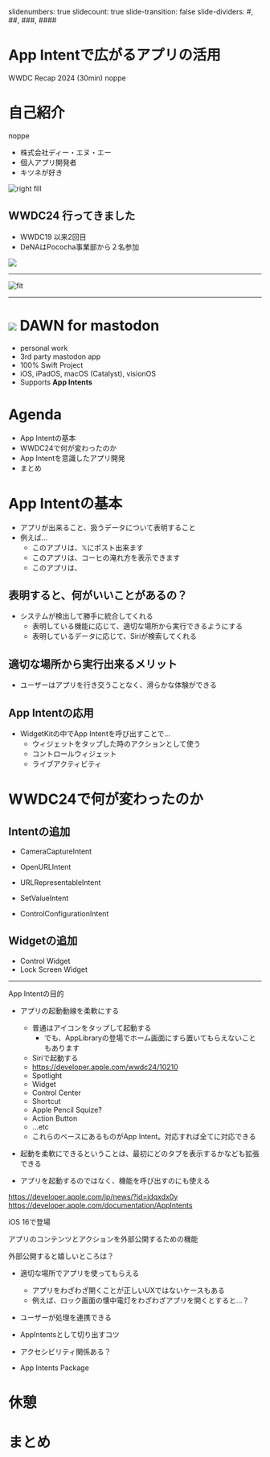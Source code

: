 slidenumbers: true
slidecount: true
slide-transition: false
slide-dividers: #, ##, ###, ####

# App Intentで広がるアプリの活用

WWDC Recap 2024 (30min)
noppe

# 自己紹介

noppe

- 株式会社ディー・エヌ・エー
- 個人アプリ開発者
- キツネが好き

![right fill](profile.png)

## WWDC24 行ってきました

- WWDC19 以来2回目
- DeNAはPococha事業部から２名参加

![](dc.jpeg)

---

![fit](wwdc-dawn.png)

---

# ![](dawn.png) DAWN for mastodon

- personal work
- 3rd party mastodon app
- 100% Swift Project
- iOS, iPadOS, macOS (Catalyst), visionOS
- Supports **App Intents**

# Agenda

- App Intentの基本
- WWDC24で何が変わったのか
- App Intentを意識したアプリ開発
- まとめ

# App Intentの基本

- アプリが出来ること、扱うデータについて表明すること
- 例えば…
  - このアプリは、𝕏にポスト出来ます
  - このアプリは、コーヒの淹れ方を表示できます
  - このアプリは、

## 表明すると、何がいいことがあるの？

- システムが検出して勝手に統合してくれる
  - 表明している機能に応じて、適切な場所から実行できるようにする
  - 表明しているデータに応じて、Siriが検索してくれる

## 適切な場所から実行出来るメリット

- ユーザーはアプリを行き交うことなく、滑らかな体験ができる

## App Intentの応用

- WidgetKitの中でApp Intentを呼び出すことで…
  - ウィジェットをタップした時のアクションとして使う
  - コントロールウィジェット
  - ライブアクティビティ

# WWDC24で何が変わったのか

## Intentの追加

- CameraCaptureIntent
- OpenURLIntent
- URLRepresentableIntent
- SetValueIntent

- ControlConfigurationIntent

## Widgetの追加

- Control Widget
- Lock Screen Widget

---

App Intentの目的
- アプリの起動動線を柔軟にする
  - 普通はアイコンをタップして起動する
    - でも、AppLibraryの登場でホーム画面にすら置いてもらえないこともあります
  - Siriで起動する
  - https://developer.apple.com/wwdc24/10210
  - Spotlight
  - Widget
  - Control Center
  - Shortcut
  - Apple Pencil Squize?
  - Action Button
  - ...etc
  - これらのベースにあるものがApp Intent。対応すれば全てに対応できる
  
- 起動を柔軟にできるということは、最初にどのタブを表示するかなども拡張できる

- アプリを起動するのではなく、機能を呼び出すのにも使える

https://developer.apple.com/jp/news/?id=jdqxdx0y
https://developer.apple.com/documentation/AppIntents

iOS 16で登場

アプリのコンテンツとアクションを外部公開するための機能

外部公開すると嬉しいところは？

- 適切な場所でアプリを使ってもらえる
  - アプリをわざわざ開くことが正しいUXではないケースもある
  - 例えば、ロック画面の懐中電灯をわざわざアプリを開くとすると…？
- ユーザーが処理を連携できる
- AppIntentsとして切り出すコツ

- アクセシビリティ関係ある？
- App Intents Package

# 休憩


# まとめ